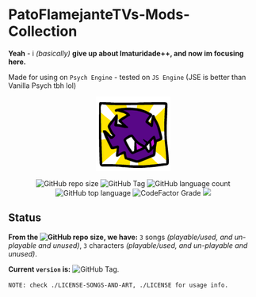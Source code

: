 ﻿# PatoFlamejanteTVs-Mods-Collection

**Yeah** - i *(basically)* **give up about Imaturidade++, and now im focusing here.**

Made for using on `Psych Engine` - tested on `JS Engine` (JSE is better than Vanilla Psych tbh lol)

<p align="center">
<img src="https://raw.githubusercontent.com/PatoFlamejanteTV/PatoFlamejanteTVs-Mods-Collection/refs/heads/main/pack.png" alt="skibidi gooning simulator 2069 no cap(s)">
</p>
<P align="center">
  <img alt="GitHub repo size" src="https://img.shields.io/github/repo-size/PatoFlamejanteTV/PatoFlamejanteTVs-Mods-Collection">
  <img alt="GitHub Tag" src="https://img.shields.io/github/v/tag/PatoFlamejanteTV/PatoFlamejanteTVs-Mods-Collection">
  <img alt="GitHub language count" src="https://img.shields.io/github/languages/count/PatoFlamejanteTV/PatoFlamejanteTVs-Mods-Collection">
  <img alt="GitHub top language" src="https://img.shields.io/github/languages/top/PatoFlamejanteTV/PatoFlamejanteTVs-Mods-Collection">
  <img alt="CodeFactor Grade" src="https://img.shields.io/codefactor/grade/github/PatoFlamejanteTV/PatoFlamejanteTVs-Mods-Collection">
<img src="https://img.shields.io/badge/contributions-welcome-green">
</P>

## Status
**From the <img alt="GitHub repo size" src="https://img.shields.io/github/repo-size/PatoFlamejanteTV/PatoFlamejanteTVs-Mods-Collection">, we have:** `3` songs _(playable/used, and un-playable and unused)_, `3` characters _(playable/used, and un-playable and unused)_.

**Current `version` is:** <img alt="GitHub Tag" src="https://img.shields.io/github/v/tag/PatoFlamejanteTV/PatoFlamejanteTVs-Mods-Collection">.

`NOTE: check ./LICENSE-SONGS-AND-ART, ./LICENSE for usage info.`
